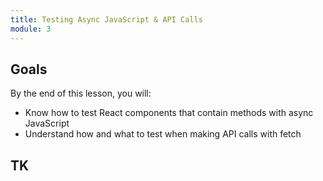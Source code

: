 ```yaml
---
title: Testing Async JavaScript & API Calls
module: 3
---
```


## Goals

By the end of this lesson, you will:

* Know how to test React components that contain methods with async JavaScript 
* Understand how and what to test when making API calls with fetch

## TK
